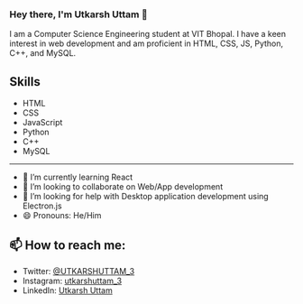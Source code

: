 ### Hey there, I'm Utkarsh Uttam 👋

I am a Computer Science Engineering student at VIT Bhopal. I have a keen interest in web development and am proficient in HTML, CSS, JS, Python, C++, and MySQL. 

## Skills
- HTML
- CSS
- JavaScript
- Python
- C++
- MySQL
---------------------------------
- 🌱 I’m currently learning React
- 👯 I’m looking to collaborate on Web/App development
- 🤔 I’m looking for help with Desktop application development using Electron.js
- 😄 Pronouns: He/Him

## 📫 How to reach me: 



- Twitter: [@UTKARSHUTTAM_3](https://twitter.com/UTKARSHUTTAM_3)
- Instagram: [ utkarshuttam_3](https://www.instagram.com/utkarshuttam_3/)
- LinkedIn: [Utkarsh Uttam](https://www.linkedin.com/in/utkarsh-uttam-0884ab1b7/)
<!--
**UtkarshUttam/UtkarshUttam** is a ✨ _special_ ✨ repository because its `README.md` (this file) appears on your GitHub profile.

Here are some ideas to get you started:

- 🔭 I’m currently working on ...
- 
- 
- 
- 💬 Ask me about ...
- 
- ⚡ Fun fact: ...
-->



